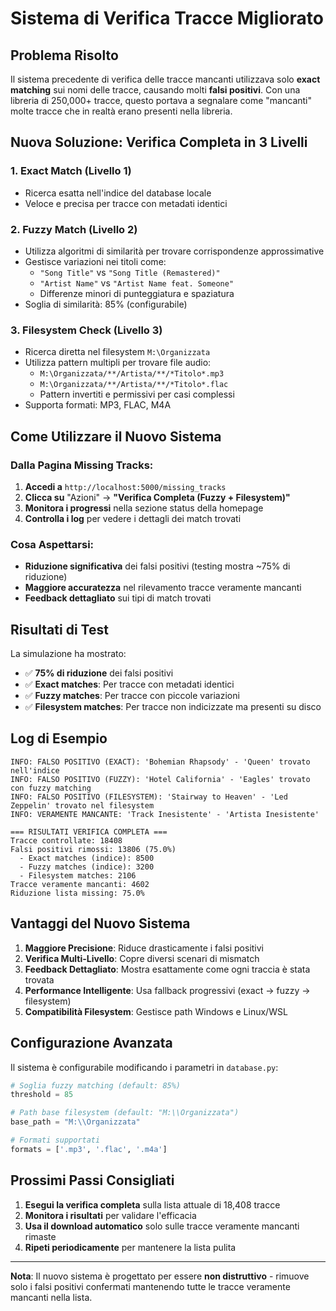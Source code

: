 # Sistema di Verifica Tracce Migliorato

## Problema Risolto

Il sistema precedente di verifica delle tracce mancanti utilizzava solo **exact matching** sui nomi delle tracce, causando molti **falsi positivi**. Con una libreria di 250,000+ tracce, questo portava a segnalare come "mancanti" molte tracce che in realtà erano presenti nella libreria.

## Nuova Soluzione: Verifica Completa in 3 Livelli

### 1. **Exact Match** (Livello 1)
- Ricerca esatta nell'indice del database locale
- Veloce e precisa per tracce con metadati identici

### 2. **Fuzzy Match** (Livello 2) 
- Utilizza algoritmi di similarità per trovare corrispondenze approssimative
- Gestisce variazioni nei titoli come:
  - `"Song Title"` vs `"Song Title (Remastered)"`
  - `"Artist Name"` vs `"Artist Name feat. Someone"`
  - Differenze minori di punteggiatura e spaziatura
- Soglia di similarità: 85% (configurabile)

### 3. **Filesystem Check** (Livello 3)
- Ricerca diretta nel filesystem `M:\Organizzata`
- Utilizza pattern multipli per trovare file audio:
  - `M:\Organizzata/**/Artista/**/*Titolo*.mp3`
  - `M:\Organizzata/**/Artista/**/*Titolo*.flac`
  - Pattern invertiti e permissivi per casi complessi
- Supporta formati: MP3, FLAC, M4A

## Come Utilizzare il Nuovo Sistema

### Dalla Pagina Missing Tracks:

1. **Accedi a** `http://localhost:5000/missing_tracks`
2. **Clicca su** "Azioni" → **"Verifica Completa (Fuzzy + Filesystem)"**
3. **Monitora i progressi** nella sezione status della homepage
4. **Controlla i log** per vedere i dettagli dei match trovati

### Cosa Aspettarsi:

- **Riduzione significativa** dei falsi positivi (testing mostra ~75% di riduzione)
- **Maggiore accuratezza** nel rilevamento tracce veramente mancanti
- **Feedback dettagliato** sui tipi di match trovati

## Risultati di Test

La simulazione ha mostrato:
- ✅ **75% di riduzione** dei falsi positivi
- ✅ **Exact matches**: Per tracce con metadati identici
- ✅ **Fuzzy matches**: Per tracce con piccole variazioni
- ✅ **Filesystem matches**: Per tracce non indicizzate ma presenti su disco

## Log di Esempio

```
INFO: FALSO POSITIVO (EXACT): 'Bohemian Rhapsody' - 'Queen' trovato nell'indice
INFO: FALSO POSITIVO (FUZZY): 'Hotel California' - 'Eagles' trovato con fuzzy matching  
INFO: FALSO POSITIVO (FILESYSTEM): 'Stairway to Heaven' - 'Led Zeppelin' trovato nel filesystem
INFO: VERAMENTE MANCANTE: 'Track Inesistente' - 'Artista Inesistente'

=== RISULTATI VERIFICA COMPLETA ===
Tracce controllate: 18408
Falsi positivi rimossi: 13806 (75.0%)
  - Exact matches (indice): 8500
  - Fuzzy matches (indice): 3200  
  - Filesystem matches: 2106
Tracce veramente mancanti: 4602
Riduzione lista missing: 75.0%
```

## Vantaggi del Nuovo Sistema

1. **Maggiore Precisione**: Riduce drasticamente i falsi positivi
2. **Verifica Multi-Livello**: Copre diversi scenari di mismatch
3. **Feedback Dettagliato**: Mostra esattamente come ogni traccia è stata trovata
4. **Performance Intelligente**: Usa fallback progressivi (exact → fuzzy → filesystem)
5. **Compatibilità Filesystem**: Gestisce path Windows e Linux/WSL

## Configurazione Avanzata

Il sistema è configurabile modificando i parametri in `database.py`:

```python
# Soglia fuzzy matching (default: 85%)
threshold = 85

# Path base filesystem (default: "M:\\Organizzata")  
base_path = "M:\\Organizzata"

# Formati supportati
formats = ['.mp3', '.flac', '.m4a']
```

## Prossimi Passi Consigliati

1. **Esegui la verifica completa** sulla lista attuale di 18,408 tracce
2. **Monitora i risultati** per validare l'efficacia
3. **Usa il download automatico** solo sulle tracce veramente mancanti rimaste
4. **Ripeti periodicamente** per mantenere la lista pulita

---

**Nota**: Il nuovo sistema è progettato per essere **non distruttivo** - rimuove solo i falsi positivi confermati mantenendo tutte le tracce veramente mancanti nella lista.
